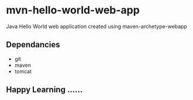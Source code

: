 
# mvn-hello-world-web-app
Java Hello World web application created using maven-archetype-webapp


## Dependancies
* git
* maven
* tomcat









## Happy Learning ......
